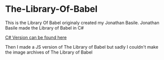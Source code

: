 # The-Library-Of-Babel

This is the Library Of Babel originaly created my Jonathan Basile.
Jonathan Basile made the Library of Babel in C#

[C# Version can be found here](https://www.libraryofbabel.info)

Then I made a JS version of The Library of Babel but sadly I couldn't make the image archives of The Library of Babel
